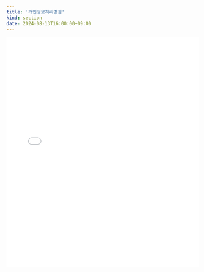 ```yaml
---
title: '개인정보처리방침'
kind: section
date: 2024-08-13T16:00:00+09:00
---
```


<iframe src="/privacy.ko.html" width="100%" height="600px" style="border:none;"></iframe>
<!-- {{< html-embed file="static/privacy.html" >}} -->
